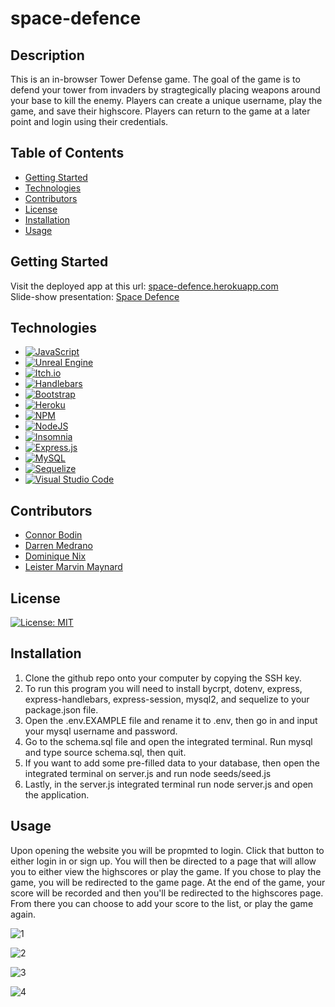 # space-defence

## Description

This is an in-browser Tower Defense game. The goal of the game is to defend your tower from invaders by stragtegically placing weapons around your base to kill the enemy. Players can create a unique username, play the game, and save their highscore. Players can return to the game at a later point and login using their credentials. 

## Table of Contents
- [Getting Started](#getting-started)
- [Technologies](#technologies)
- [Contributors](#contributors)
- [License](#license)
- [Installation](#installation)
- [Usage](#usage)

## Getting Started
Visit the deployed app at this url: [space-defence.herokuapp.com](https://space-defence.herokuapp.com/) </br>
Slide-show presentation: [Space Defence](https://www.canva.com/design/DAFaeGQBdt4/vJ30noykPs_Lz1OTTVYs3g/view?utm_content=DAFaeGQBdt4&utm_campaign=designshare&utm_medium=link2&utm_source=sharebutton)

## Technologies 
- [![JavaScript](https://img.shields.io/badge/-JavaScript-F7DF1E?style=flat-square&logo=JavaScript&logoColor=white)](https://developer.mozilla.org/en-US/docs/Web/JavaScript)
- [![Unreal Engine](https://img.shields.io/badge/-Unreal%20Engine-47A8D1?style=flat-square&logo=Unreal%20Engine&logoColor=white)](https://www.unrealengine.com/)
- [![Itch.io](https://img.shields.io/badge/Itch-%23FF0B34.svg?style=for-the-badge&logo=Itch.io&logoColor=white)](https://itch.io)
- [![Handlebars](https://img.shields.io/badge/-Handlebars-F5A623?style=flat-square&logo=Handlebars.js&logoColor=white)](https://handlebarsjs.com/)
- [![Bootstrap](https://img.shields.io/badge/-Bootstrap-563D7C?style=flat-square&logo=Bootstrap&logoColor=white)](https://getbootstrap.com/)
- [![Heroku](https://img.shields.io/badge/heroku-%23430098.svg?style=for-the-badge&logo=heroku&logoColor=white)](https://heroku.com)
- [![NPM](https://img.shields.io/badge/NPM-%23CB3837.svg?style=for-the-badge&logo=npm&logoColor=white)](https://npmjs.com)
- [![NodeJS](https://img.shields.io/badge/node.js-6DA55F?style=for-the-badge&logo=node.js&logoColor=white)](https://nodejs.org)
- [![Insomnia](https://img.shields.io/badge/Insomnia-black?style=for-the-badge&logo=insomnia&logoColor=5849BE)](https://insomnia.rest)
- [![Express.js](https://img.shields.io/badge/express.js-%23404d59.svg?style=for-the-badge&logo=express&logoColor=%2361DAFB)](https://expressjs.com)
- [![MySQL](https://img.shields.io/badge/mysql-%2300f.svg?style=for-the-badge&logo=mysql&logoColor=white)](https://mysql.com)
- [![Sequelize](https://img.shields.io/badge/Sequelize-52B0E7?style=for-the-badge&logo=Sequelize&logoColor=white)](https://sequelize.com)
- [![Visual Studio Code](https://img.shields.io/badge/Visual%20Studio%20Code-0078d7.svg?style=for-the-badge&logo=visual-studio-code&logoColor=white)](https://code.visualstudio.com)

## Contributors
- [Connor Bodin](https://github.com/connorbodin)
- [Darren Medrano](https://github.com/medranomiler)
- [Dominique Nix](https://github.com/Dominique216)
- [Leister Marvin Maynard](https://github.com/lmmay0)

## License
[![License: MIT](https://img.shields.io/badge/License-MIT-yellow.svg)](https://opensource.org/licenses/MIT)

## Installation
1. Clone the github repo onto your computer by copying the SSH key.
2. To run this program you will need to install bycrpt, dotenv, express, express-handlebars, express-session, mysql2, and sequelize to your package.json file. 
3. Open the .env.EXAMPLE file and rename it to .env, then go in and input your mysql username and password.
4. Go to the schema.sql file and open the integrated terminal. Run mysql and type source schema.sql, then quit.
5. If you want to add some pre-filled data to your database, then open the integrated terminal on server.js and run node seeds/seed.js
6. Lastly, in the server.js integrated terminal run node server.js and open the application.


## Usage
Upon opening the website you will be propmted to login. Click that button to either login in or sign up. You will then be directed to a page that will allow you to either view the highscores or play the game. If you chose to play the game, you will be redirected to the game page. At the end of the game, your score will be recorded and then you'll be redirected to the highscores page. From there you can choose to add your score to the list, or play the game again.

![1](https://user-images.githubusercontent.com/117382111/218797087-3d6b833f-a244-4a8b-a0d1-bce8121f93a1.png)

![2](https://user-images.githubusercontent.com/117382111/218797300-d783b434-b093-4921-8c88-b237cbc8408b.png)

![3](https://user-images.githubusercontent.com/117382111/218797528-e0845a3e-2b7c-48ed-841d-b6e2474bfe38.png)

![4](https://user-images.githubusercontent.com/117382111/218797794-670dd2ba-4388-4dd3-a2cd-d4bb99fb7d34.png)





